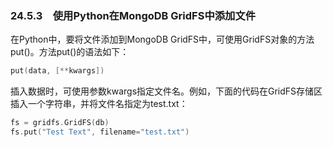 ### 24.5.3　使用Python在MongoDB GridFS中添加文件

在Python中，要将文件添加到MongoDB GridFS中，可使用GridFS对象的方法put()。方法put()的语法如下：

```go
put(data, [**kwargs])
```

插入数据时，可使用参数kwargs指定文件名。例如，下面的代码在GridFS存储区插入一个字符串，并将文件名指定为test.txt：

```go
fs = gridfs.GridFS(db)
fs.put("Test Text", filename="test.txt")
```


